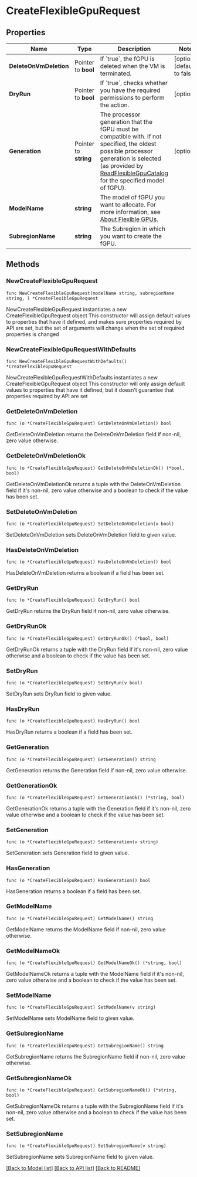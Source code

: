 # CreateFlexibleGpuRequest

## Properties

Name | Type | Description | Notes
------------ | ------------- | ------------- | -------------
**DeleteOnVmDeletion** | Pointer to **bool** | If &#x60;true&#x60;, the fGPU is deleted when the VM is terminated. | [optional] [default to false]
**DryRun** | Pointer to **bool** | If &#x60;true&#x60;, checks whether you have the required permissions to perform the action. | [optional] 
**Generation** | Pointer to **string** | The processor generation that the fGPU must be compatible with. If not specified, the oldest possible processor generation is selected (as provided by [ReadFlexibleGpuCatalog](#readflexiblegpucatalog) for the specified model of fGPU). | [optional] 
**ModelName** | **string** | The model of fGPU you want to allocate. For more information, see [About Flexible GPUs](https://wiki.outscale.net/display/EN/About+Flexible+GPUs). | 
**SubregionName** | **string** | The Subregion in which you want to create the fGPU. | 

## Methods

### NewCreateFlexibleGpuRequest

`func NewCreateFlexibleGpuRequest(modelName string, subregionName string, ) *CreateFlexibleGpuRequest`

NewCreateFlexibleGpuRequest instantiates a new CreateFlexibleGpuRequest object
This constructor will assign default values to properties that have it defined,
and makes sure properties required by API are set, but the set of arguments
will change when the set of required properties is changed

### NewCreateFlexibleGpuRequestWithDefaults

`func NewCreateFlexibleGpuRequestWithDefaults() *CreateFlexibleGpuRequest`

NewCreateFlexibleGpuRequestWithDefaults instantiates a new CreateFlexibleGpuRequest object
This constructor will only assign default values to properties that have it defined,
but it doesn't guarantee that properties required by API are set

### GetDeleteOnVmDeletion

`func (o *CreateFlexibleGpuRequest) GetDeleteOnVmDeletion() bool`

GetDeleteOnVmDeletion returns the DeleteOnVmDeletion field if non-nil, zero value otherwise.

### GetDeleteOnVmDeletionOk

`func (o *CreateFlexibleGpuRequest) GetDeleteOnVmDeletionOk() (*bool, bool)`

GetDeleteOnVmDeletionOk returns a tuple with the DeleteOnVmDeletion field if it's non-nil, zero value otherwise
and a boolean to check if the value has been set.

### SetDeleteOnVmDeletion

`func (o *CreateFlexibleGpuRequest) SetDeleteOnVmDeletion(v bool)`

SetDeleteOnVmDeletion sets DeleteOnVmDeletion field to given value.

### HasDeleteOnVmDeletion

`func (o *CreateFlexibleGpuRequest) HasDeleteOnVmDeletion() bool`

HasDeleteOnVmDeletion returns a boolean if a field has been set.

### GetDryRun

`func (o *CreateFlexibleGpuRequest) GetDryRun() bool`

GetDryRun returns the DryRun field if non-nil, zero value otherwise.

### GetDryRunOk

`func (o *CreateFlexibleGpuRequest) GetDryRunOk() (*bool, bool)`

GetDryRunOk returns a tuple with the DryRun field if it's non-nil, zero value otherwise
and a boolean to check if the value has been set.

### SetDryRun

`func (o *CreateFlexibleGpuRequest) SetDryRun(v bool)`

SetDryRun sets DryRun field to given value.

### HasDryRun

`func (o *CreateFlexibleGpuRequest) HasDryRun() bool`

HasDryRun returns a boolean if a field has been set.

### GetGeneration

`func (o *CreateFlexibleGpuRequest) GetGeneration() string`

GetGeneration returns the Generation field if non-nil, zero value otherwise.

### GetGenerationOk

`func (o *CreateFlexibleGpuRequest) GetGenerationOk() (*string, bool)`

GetGenerationOk returns a tuple with the Generation field if it's non-nil, zero value otherwise
and a boolean to check if the value has been set.

### SetGeneration

`func (o *CreateFlexibleGpuRequest) SetGeneration(v string)`

SetGeneration sets Generation field to given value.

### HasGeneration

`func (o *CreateFlexibleGpuRequest) HasGeneration() bool`

HasGeneration returns a boolean if a field has been set.

### GetModelName

`func (o *CreateFlexibleGpuRequest) GetModelName() string`

GetModelName returns the ModelName field if non-nil, zero value otherwise.

### GetModelNameOk

`func (o *CreateFlexibleGpuRequest) GetModelNameOk() (*string, bool)`

GetModelNameOk returns a tuple with the ModelName field if it's non-nil, zero value otherwise
and a boolean to check if the value has been set.

### SetModelName

`func (o *CreateFlexibleGpuRequest) SetModelName(v string)`

SetModelName sets ModelName field to given value.


### GetSubregionName

`func (o *CreateFlexibleGpuRequest) GetSubregionName() string`

GetSubregionName returns the SubregionName field if non-nil, zero value otherwise.

### GetSubregionNameOk

`func (o *CreateFlexibleGpuRequest) GetSubregionNameOk() (*string, bool)`

GetSubregionNameOk returns a tuple with the SubregionName field if it's non-nil, zero value otherwise
and a boolean to check if the value has been set.

### SetSubregionName

`func (o *CreateFlexibleGpuRequest) SetSubregionName(v string)`

SetSubregionName sets SubregionName field to given value.



[[Back to Model list]](../README.md#documentation-for-models) [[Back to API list]](../README.md#documentation-for-api-endpoints) [[Back to README]](../README.md)


